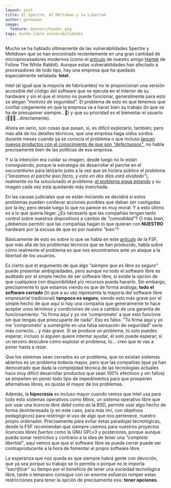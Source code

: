 ```yaml
---
layout: post
title: El Spectre, el Meltdown y la Libertad
author: germaaan
image:
  feature: banners/header.png
tags: mundo-libre vulnerabilidades
---
```


Mucho se ha hablado últimamente de las vulnerabilidades Spectre y Meltdown que se han encontrado recientemente en una gran cantidad de microprocesadores modernos (como el [artículo](https://www.fwhibbit.es/spectre-y-meltdown) de nuestro amigo [Hartek](https://twitter.com/guille_hartek) de Follow The White Rabbit). Aunque estas vulnerabilidades han afectado a procesadores de todo tipo, hay una empresa que ha quedado especialmente señalada: **Intel**.

Intel (al igual que la mayoría de fabricantes) no te proporcionan una versión accesible del código del software que se ejecuta en el interior de su hardware y sin el que el mismo no puede funcionar, generalmente para esto se alegan _"motivos de seguridad"_. El problema de esto es que tenemos que confiar ciegamente en que la empresa va a hacer bien su trabajo (lo que se ha de presuponer siempre...🌚) y que su prioridad es el bienestar el usuario (🌚🌚🌚...directamente).

Ahora en serio, son cosas que pasan, sí, es difícil explotarlo, también; pero más allá de los detalles técnicos, que una empresa haga oídos sordos durante meses cuando ya se conocía el problema o que incluso [lancen nuevos productos con el conocimiento de que son _"defectuosos"_](https://www.profesionalreview.com/2018/01/05/intel-lanzo-coffee-lake-sabiendo-vulnerable-spectre-meltdown/), no habla precisamente bien de las políticas de esa empresa.

Y si la intención era cuidar su imagen, desde luego no lo están consiguiendo, porque la estrategia de desarrollar el parche en el oscurantismo para lanzarlo justo a la vez que se hiciera público el problema (_"lanzamos el parche ipso facto, y esto en dos días está olvidado"_), realmente no ha solucionado el problema: [el problema sigue estando](https://www.xataka.com/componentes/intel-admite-que-el-parche-para-spectre-provoca-problemas-en-practicamente-todos-sus-procesadores) y su imagen cada vez está quedando más manchada.

En las causas judiciales que se están iniciando se decidirá si estos problemas pueden conllevar acciones punibles que deban ser castigadas por la ley, pero desde luego lo que no parece es muy moral. Y a esto último es a lo que quería llegar. ¿Es necesario que las compañías tengan tanto control sobre nuestros dispositivos a cambio de _"comodidad"_? O más bien, ¿debemos permitir que las compañías hagan lo que quieran con **NUESTRO** hardware por la excusa de que es por nuestro _"bien"_?

Básicamente de esto es sobre lo que se habla en este [artículo](https://www.fsf.org/blogs/sysadmin/the-management-engine-an-attack-on-computer-users-freedom) de la FSF, que más allá de los problemas técnicos que se han producido, habla sobre cómo realmente el problema es que nos encontramos ante un ataque a la libertad de los usuarios.

Es cierto que el argumento de que algo _"siempre que es libre es seguro"_ puede presentar ambigüedades, pero aunque no todo el software libre es auditado por el simple hecho de ser software libre, si existe la opción de que cualquiera con disponibilidad y/o recursos pueda hacerlo. Sin embargo, precisamente lo que estamos viendo es que de forma análoga, **todo el software cerrado** (lo que a su vez representa la mayoría del software libre empresarial tradicional) **tampoco es seguro**, siendo esto más grave por el simple hecho de que aquí sí hay una compañía que generalmente te hace aceptar unos términos y condiciones de uso a cambio de una garantía de funcionamiento: "tú firma aquí y yo me 'comprometo' a que esto funcione sin que tengas que preocuparte de nada". Eso es falso. "Tú firma aquí y yo me 'comprometo' a sumergirte en una falsa sensación de seguridad" sería más correcto... y más grave. Si se produce un problema, tú solo puedes esperar; incluso si alguien quiere intentar ayudar, él solo puede esperar; si un tercero descubre cómo explotar el problema, tú... creo que te vas a poner hasta a rezar.

Que los sistemas sean cerrados es un problema, que no existan sistemas abiertos es un problema todavía mayor, pero que las compañías (que ya han demostrado que dada la complejidad técnica de las tecnologías actuales hace muy difícil desarrollar productos que sean 100% efectivos y sin fallos) se empeñen en poner todo tipo de impedimentos para que prosperen alternativas libres, es quizás el mayor de los problemas.

Además, la **hipocresía** es incluso mayor cuando vemos que Intel usa para todo esto sistemas operativos como Minix, un sistema operativo libre que por usar una _licencia libre débil_ como es la BSD, permite usar algo hecho de forma desinteresada (y en este caso, para más inri, con objetivos pedagógicos) para restringir el uso de algo que nos pertenece, nuestro propio ordenador. Precisamente para evitar estas paradojas tecnológicas, desde la FSF recomiendan que siempre usemos para nuestros proyectos _licencias libres fuertes_ como la GNU GPLv3 y posteriores, porque aunque pueda sonar restrictivo y contrario a la idea de tener una _"completa libertad"_, aquí vemos que que el software libre se pueda cerrar puede ser contraproducente a la hora de fomentar el propio software libre.

La esperanza que nos queda es que siempre habrá gente con devoción, que ya sea porque su trabajo se lo permita o porque no le importa _"sacrificar"_ su tiempo por el beneficio de tener una sociedad tecnológica libre, tarde o temprano consigue con un enorme esfuerzo romper estas restricciones para tener la opción de precisamente eso: **tener opciones**.










